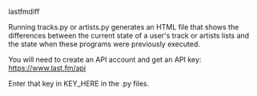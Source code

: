 lastfmdiff

Running tracks.py or artists.py generates an HTML file that shows the differences between the current state of a user's track or artists lists and the state when these programs were previously executed.

You will need to create an API account and get an API key: https://www.last.fm/api

Enter that key in KEY_HERE in the .py files.
